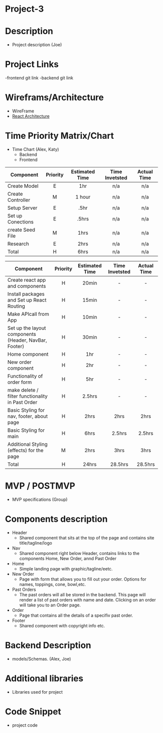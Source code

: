 # Project-3

# Description
- Project description (Joe)

# Project Links 
-frontend git link 
-backend git link

# Wireframs/Architecture
- WireFrame
- [React Architecture](https://imgur.com/vyTQGPH)

# Time Priority Matrix/Chart
- Time Chart (Alex, Katy)
  - Backend
  - Frontend
  
| Component | Priority | Estimated Time | Time Invetsted | Actual Time |
| --- | :---: |  :---: | :---: | :---: |
| Create Model | E | 1hr| n/a | n/a |
| Create Controller | M | 1 hour| n/a | n/a |
| Setup Server | E | .5hr| n/a | n/a |
| Set up Conections  | E | .5hrs| n/a | n/a |
| create Seed File  | M | 1hrs| n/a | n/a |
| Research  | E | 2hrs| n/a | n/a |
| Total | H | 6hrs| n/a| n/a|

| Component | Priority | Estimated Time | Time Invetsted | Actual Time |
| --- | :---: |  :---: | :---: | :---: |
| Create react app and components| H | 20min| - | - |
| Install packages and Set up React Routing | H | 15min| - | - |
| Make APIcall from App | H | 10min| - | - |
| Set up the layout components (Header, NavBar, Footer) | H | 30min | - | - |
| Home component | H | 1hr| - | - |
| New order component | H | 2hr| - | - |
| Functionality of order form | H | 5hr| - | - |
| make delete / filter functionality in Past Order | H | 2.5hrs| - | - |
| Basic Styling for nav, footer, about page | H | 2hrs| 2hrs | 2hrs |
| Basic Styling for main | H | 6hrs| 2.5hrs | 2.5hrs |
| Additional Styling (effects) for the page | M | 2hrs| 3hrs | 3hrs |
| Total | H | 24hrs| 28.5hrs| 28.5hrs|

# MVP / POSTMVP 
- MVP specifications (Group) 

# Components description
- Header
  - Shared component that sits at the top of the page and contains site title/tagline/logo
- Nav
  - Shared component right below Header, contains links to the components Home, New Order, annd Past Order
- Home
  - Simple landing page with graphic/tagline/eetc.
- New Order
  - Page with form that allows you to fill out your order. Options for names, toppings, cone, bowl,etc.
- Past Orders
  - The past orders will all be stored in the backend. This page will render a list of past orders with name and date. Clicking on an order will take you to an Order page.
- Order
  - Page that contains all the details of a specifiv past order.
- Footer
  - Shared component with copyright info etc.


# Backend Description
- models/Schemas. (Alex, Joe)

# Additional libraries
- Libraries used for project

# Code Snippet 
- project code 


